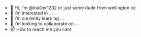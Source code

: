 - 👋 Hi, I’m @loaDer1232 or just some dude from wellington nz
- 👀 I’m interested in ...
- 🌱 I’m currently learning ...
- 💞️ I’m looking to collaborate on ...
- 📫 How to reach me you cant

<!---
loaDer1232/loaDer1232 is a ✨ special ✨ repository because its `README.md` (this file) appears on your GitHub profile.
You can click the Preview link to take a look at your changes.
--->
